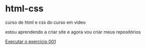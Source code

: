 # html-css
 curso de html e css do curso em video

 estou aprendendo a criar site e agora vou criar meus repositórios

 <a href="https://mateusavanzi.github.io/html-css/exercícios/ex001/index.html"> Executar o exercício 001 </a>
